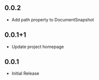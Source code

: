 ## 0.0.2

* Add path property to DocumentSnapshot

## 0.0.1+1

* Update project homepage

## 0.0.1

* Initial Release
